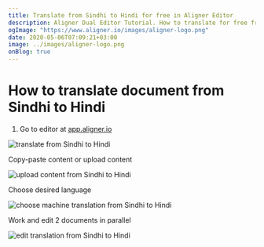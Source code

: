 ```yaml
---
title: Translate from Sindhi to Hindi for free in Aligner Editor
description: Aligner Dual Editor Tutorial. How to translate for free from Sindhi to Hindi. Aligner is multilingual document management platform. 
ogImage: "https://www.aligner.io/images/aligner-logo.png"
date: 2020-05-06T07:09:21+03:00
image: ../images/aligner-logo.png
onBlog: true
---
```


# How to translate document from Sindhi to Hindi

1. Go to editor at [app.aligner.io](https://app.aligner.io "Aligner App web page")

![translate from Sindhi to Hindi](../aligner-blank-editor.png "translate from Sindhi to Hindi")

Copy-paste content or upload content

![upload content from Sindhi to Hindi](../aligner-uploaded-document.png "upload content from Sindhi to Hindi")

Choose desired language

![choose machine translation from Sindhi to Hindi](../aligner-language-dropdown.png "choose machine translation from Sindhi to Hindi")

Work and edit 2 documents in parallel

![edit translation from Sindhi to Hindi](../aligner-double-sitded-editor.png "edit translation from Sindhi to Hindi")

